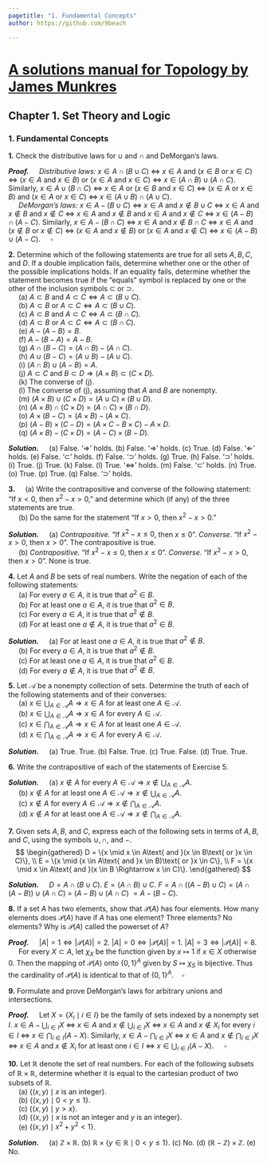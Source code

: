 ```yaml
---
pagetitle: "1. Fundamental Concepts"
author: https://github.com/9beach

---
```


# [A solutions manual for Topology by James Munkres](README.md)
## Chapter 1. Set Theory and Logic
### 1. Fundamental Concepts

**1\.** Check the distributive laws for $\cup$ and $\cap$ and DeMorgan’s laws.

**_Proof._**&nbsp;$\quad$_Distributive laws:_ $x\in A\cap(B\cup C)$
$\Leftrightarrow$ $x\in A$ and ($x\in B$ or $x\in C$)
$\Leftrightarrow$ ($x\in A$ and $x\in B$) or ($x\in A$ and $x\in C$)
$\Leftrightarrow$ $x\in (A\cap B)\cup (A\cap C)$. Similarly,
$x\in A\cup(B\cap C)$ $\Leftrightarrow$ $x\in A$ or ($x\in B$ and $x\in C$)
$\Leftrightarrow$ ($x\in A$ or $x\in B$) and ($x\in A$ or $x\in C$)
$\Leftrightarrow$ $x\in(A\cup B)\cap(A\cup C)$.
\
&nbsp;$\quad$_DeMorgan’s laws:_ $x\in A-(B\cup C)$ $\Leftrightarrow$ $x\in A$
and $x\notin B\cup C$
$\Leftrightarrow$ $x\in A$ and $x\notin B$ and $x\notin C$
$\Leftrightarrow$ $x\in A$ and $x\notin B$ and $x\in A$ and $x\notin C$
$\Leftrightarrow$ $x\in (A-B)\cap(A-C)$.
Similarly, $x\in A-(B\cap C)$ $\Leftrightarrow$ $x\in A$ and $x\notin B\cap C$
$\Leftrightarrow$ $x\in A$ and ($x\notin B$ or $x\notin C$)
$\Leftrightarrow$ ($x\in A$ and $x\notin B$) or ($x\in A$ and $x\notin C$)
$\Leftrightarrow$ $x\in (A-B)\cup(A-C)$.
$\quad\square$

**2\.** Determine which of the following statements are true for all sets
$A, B, C$, and $D$. If a double implication fails, determine whether one or
the other of the possible implications holds. If an equality fails, determine
whether the statement becomes true if the “equals” symbol is replaced by one
or the other of the inclusion symbols $\subset$ or $\supset$.
\
&nbsp;$\quad$(a) $A\subset B$ and $A\subset C\Leftrightarrow A\subset
(B\cup C)$.
\
&nbsp;$\quad$(b) $A\subset B$ or $A\subset C\Leftrightarrow A\subset
(B\cup C)$.
\
&nbsp;$\quad$(c\) $A\subset B$ and $A\subset C\Leftrightarrow A\subset
(B\cap C)$.
\
&nbsp;$\quad$(d) $A\subset B$ or $A\subset C\Leftrightarrow A\subset
(B\cap C)$.
\
&nbsp;$\quad$(e) $A-(A-B)=B$.
\
&nbsp;$\quad$(f) $A-(B-A)=A-B$.
\
&nbsp;$\quad$(g) $A\cap (B-C)=(A\cap B)-(A\cap C)$.
\
&nbsp;$\quad$(h) $A\cup (B-C)=(A\cup B)-(A\cup C)$.
\
&nbsp;$\quad$(i) $(A\cap B)\cup (A-B)=A$.
\
&nbsp;$\quad$(j) $A\subset C$ and $B\subset D\Rightarrow (A\times B)\subset
(C\times D)$.
\
&nbsp;$\quad$(k) The converse of (j).
\
&nbsp;$\quad$(l) The converse of (j), assuming that $A$ and $B$ are nonempty.
\
&nbsp;$\quad$(m) $(A\times B)\cup (C\times D)=(A\cup C)\times (B\cup D)$.
\
&nbsp;$\quad$(n) $(A\times B)\cap (C\times D)=(A\cap C)\times (B\cap D)$.
\
&nbsp;$\quad$(o) $A\times (B-C)=(A\times B)-(A\times C)$.
\
&nbsp;$\quad$(p\) $(A-B)\times (C-D)=(A\times C-B\times C)-A\times D$.
\
&nbsp;$\quad$(q) $(A\times B)-(C\times D)=(A-C)\times (B-D)$.

**_Solution._**&nbsp;$\quad$(a) False. ‘$\Rightarrow$’ holds. (b) False.
‘$\Rightarrow$’ holds. (c\) True.
(d) False. ‘$\Leftarrow$’ holds. (e) False. ‘$\subset$’ holds.
(f) False. ‘$\supset$’ holds. (g) True. (h) False. ‘$\supset$’ holds.
(i) True. (j) True. (k) False. (l) True. ‘$\Leftrightarrow$’ holds.
(m) False. ‘$\subset$’ holds. (n) True. (o) True. (p\) True. (q) False.
‘$\supset$’ holds.

**3\.**&nbsp;$\quad$(a) Write the contrapositive and converse of the following
statement: “If $x < 0$, then $x^2 - x > 0$,” and determine which (if any) of
the three statements are true.
\
&nbsp;$\quad$(b) Do the same for the statement “If $x >0$, then $x^2 -x >0$.”

**_Solution._**&nbsp;$\quad$(a) _Contrapositive._
“If $x^2 - x\le 0$, then $x\le 0$”. _Converse._ “If $x^2 -x >0$, then $x >0$”.
The contrapositive is true.
\
&nbsp;$\quad$(b) _Contrapositive._ “If $x^2 -x\le 0$, then $x\le 0$”.
_Converse._ “If $x^2 -x >0$, then $x >0$”. None is true.

**4\.** Let $A$ and $B$ be sets of real numbers. Write the negation of each of
the following statements:
\
&nbsp;$\quad$(a) For every $a \in A$, it is true that $a^2 \in B$.
\
&nbsp;$\quad$(b) For at least one $a \in A$, it is true that $a^2 \in B$.
\
&nbsp;$\quad$(c\) For every $a \in A$, it is true that $a^2 \notin B$.
\
&nbsp;$\quad$(d) For at least one $a \notin A$, it is true that $a^2 \in B$.

**_Solution._**&nbsp;$\quad$(a) For at least one $a \in A$, it is true that
$a^2 \notin B$.
\
&nbsp;$\quad$(b\) For every $a \in A$, it is true that $a^2 \notin B$.
\
&nbsp;$\quad$(c\) For at least one $a \in A$, it is true that $a^2 \in B$.
\
&nbsp;$\quad$(d) For every $a \notin A$, it is true that $a^2 \notin B$.

**5\.** Let $\mathcal{A}$ be a nonempty collection of sets. Determine the
truth of each of the following statements and of their converses:
\
&nbsp;$\quad$(a) $x\in \bigcup_{A\in \mathcal{A}}A\Rightarrow x\in A$ for at
least one $A\in \mathcal{A}$.
\
&nbsp;$\quad$(b) $x\in \bigcup_{A\in \mathcal{A}}A\Rightarrow x\in A$ for
every $A\in \mathcal{A}$.
\
&nbsp;$\quad$(c\) $x\in \bigcap_{A\in \mathcal{A}}A\Rightarrow x\in A$ for
at least one $A\in \mathcal{A}$.
\
&nbsp;$\quad$(d) $x\in \bigcap_{A\in \mathcal{A}}A\Rightarrow x\in A$ for
every $A\in \mathcal{A}$.

**_Solution._**&nbsp;$\quad$(a) True. True. (b) False. True. (c\) True. False.
(d) True. True.

**6\.** Write the contrapositive of each of the statements of Exercise 5.

**_Solution._**&nbsp;$\quad$(a) $x\notin A$ for every $A\in \mathcal{A}
\Rightarrow x\notin \bigcup_{A\in \mathcal{A}}A$.
\
&nbsp;$\quad$(b) $x\notin A$ for at least one $A\in \mathcal{A}
\Rightarrow x\notin \bigcup_{A\in \mathcal{A}}A$.
\
&nbsp;$\quad$(c\) $x\notin A$ for every $A\in \mathcal{A}
\Rightarrow x\notin \bigcap_{A\in \mathcal{A}}A$.
\
&nbsp;$\quad$(d) $x\notin A$ for at least one $A\in \mathcal{A}
\Rightarrow x\notin \bigcap_{A\in \mathcal{A}}A$.

**7\.** Given sets $A, B$, and $C$, express each of the following sets in
terms of $A, B$, and $C$, using the symbols $\cup, \cap$, and $-$.
$$
\begin{gathered}
D = \{x \mid x \in A\text{ and }(x \in B\text{ or }x \in C)\}, \\
E = \{x \mid (x \in A\text{ and }x \in B)\text{ or }x \in C\}, \\
F = \{x \mid x \in A\text{ and }(x \in B \Rightarrow x \in C)\}.
\end{gathered}
$$

**_Solution._**&nbsp;$\quad$$D=A\cap(B\cup C)$. $E=(A\cap B)\cup C$.
$F=A\cap((A-B)\cup C)=(A\cap(A-B))\cup(A\cap C)$ $=$ $(A-B)\cup(A\cap C)$
$=A-(B-C)$.

**8\.** If a set $A$ has two elements, show that $\mathcal{P}(A)$ has four
elements. How many elements does $\mathcal{P}(A)$ have if $A$ has one element?
Three elements? No elements? Why is $\mathcal{P}(A)$ called the powerset of
$A$?

**_Proof._**&nbsp;$\quad$$|A|=1\Leftrightarrow |\mathcal{P}(A)|=2$.
$|A|=0\Leftrightarrow |\mathcal{P}(A)|=1$.
$|A|=3\Leftrightarrow |\mathcal{P}(A)|=8$.
\
&nbsp;$\quad$For every $X\subset A$, let $\chi_X$ be the function
given by $x\mapsto 1$ if $x\in X$
otherwise $0$. Then the mapping of $\mathcal{P}(A)$ onto $\{0,1\}^A$ given by
$S\mapsto \chi_S$ is bijective. Thus the cardinality of $\mathcal{P}(A)$
is identical to that of $\{0,1\}^A$.$\quad\square$

**9\.** Formulate and prove DeMorgan’s laws for arbitrary unions and
intersections.

**_Proof._**&nbsp;$\quad$Let $X=\{X_i\mid i\in I\}$ be the family of
sets indexed by a nonempty set $I$.
$x\in A-\bigcup_{i\in I} X$ $\Leftrightarrow$ $x\in A$ and $x\notin
\bigcup_{i\in I} X$ $\Leftrightarrow$ $x\in A$ and $x\notin X_i$
for every $i\in I$ $\Leftrightarrow$ $x\in \bigcap_{i\in I}(A-X)$.
Similarly, $x\in A-\bigcap_{i\in I} X$ $\Leftrightarrow$ $x\in A$ and $x\notin
\bigcap_{i\in I} X$ $\Leftrightarrow$ $x\in A$ and $x\notin X_i$ for at least one
$i\in I$ $\Leftrightarrow$ $x\in \bigcup_{i\in I}(A-X)$.
$\quad\square$

**10\.** Let $\mathbb{R}$ denote the set of real numbers. For each of the
following subsets of $\mathbb{R}\times \mathbb{R}$, determine whether it is
equal to the cartesian product of two subsets of $\mathbb{R}$.
\
&nbsp;$\quad$(a) $\{(x, y) \mid x\text{ is an integer}\}$.
\
&nbsp;$\quad$(b) $\{(x,y)\mid 0<y\le 1\}$.
\
&nbsp;$\quad$(c\) $\{(x,y)\mid y>x\}$.
\
&nbsp;$\quad$(d) $\{(x, y)\mid x \text{ is not an integer and } y \text{ is
an integer}\}$.
\
&nbsp;$\quad$(e) $\{(x,y)\mid x^2+y^2<1\}$.

**_Solution._**&nbsp;$\quad$(a) $\mathbb{Z}\times\mathbb{R}$.
(b) $\mathbb{R}\times\{y\in\mathbb{R}\mid 0<y\le 1\}$.
(c\) No. (d) $(\mathbb{R}-\mathbb{Z})\times\mathbb{Z}$. (e) No.
